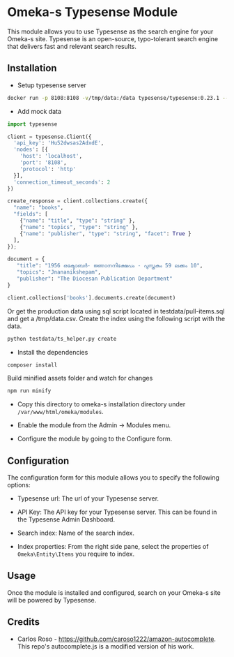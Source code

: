 # Omeka-s Typesense Module

This module allows you to use Typesense as the search engine for your Omeka-s site. Typesense is an open-source, typo-tolerant search engine that delivers fast and relevant search results.

## Installation

- Setup typesense server

```bash
docker run -p 8108:8108 -v/tmp/data:/data typesense/typesense:0.23.1 --data-dir /data --api-key=Hu52dwsas2AdxdE
```

- Add mock data

```python
import typesense

client = typesense.Client({
  'api_key': 'Hu52dwsas2AdxdE',
  'nodes': [{
    'host': 'localhost',
    'port': '8108',
    'protocol': 'http'
  }],
  'connection_timeout_seconds': 2
})

create_response = client.collections.create({
  "name": "books",
  "fields": [
    {"name": "title", "type": "string" },
    {"name": "topics", "type": "string" },
    {"name": "publisher", "type": "string", "facet": True }
  ],
});

document = {
   "title": "1956 ഒക്ടോബർ- ജ്ഞാനനിക്ഷേപം - പുസ്തകം 59 ലക്കം 10",
   "topics": "Jnananikshepam",
   "publisher": "The Diocesan Publication Department"
}

client.collections['books'].documents.create(document)
```

Or get the production data using sql script located in testdata/pull-items.sql and get a /tmp/data.csv. Create the index using the following script with the data.

```bash
python testdata/ts_helper.py create
```

- Install the dependencies

```bash
composer install
```

Build minified assets folder and watch for changes
```bash
npm run minify
```

- Copy this directory to omeka-s installation directory under `/var/www/html/omeka/modules`.

- Enable the module from the Admin → Modules menu.

- Configure the module by going to the Configure form.

## Configuration

The configuration form for this module allows you to specify the following options:

- Typesense url: The url of your Typesense server.

- API Key: The API key for your Typesense server. This can be found in the Typesense Admin Dashboard.

- Search index: Name of the search index.

- Index properties: From the right side pane, select the properties of `Omeka\Entity\Items` you require to index.

## Usage

Once the module is installed and configured, search on your Omeka-s site will be powered by Typesense.

## Credits

- Carlos Roso - https://github.com/caroso1222/amazon-autocomplete. This repo's autocomplete.js is a modified version of his work.
